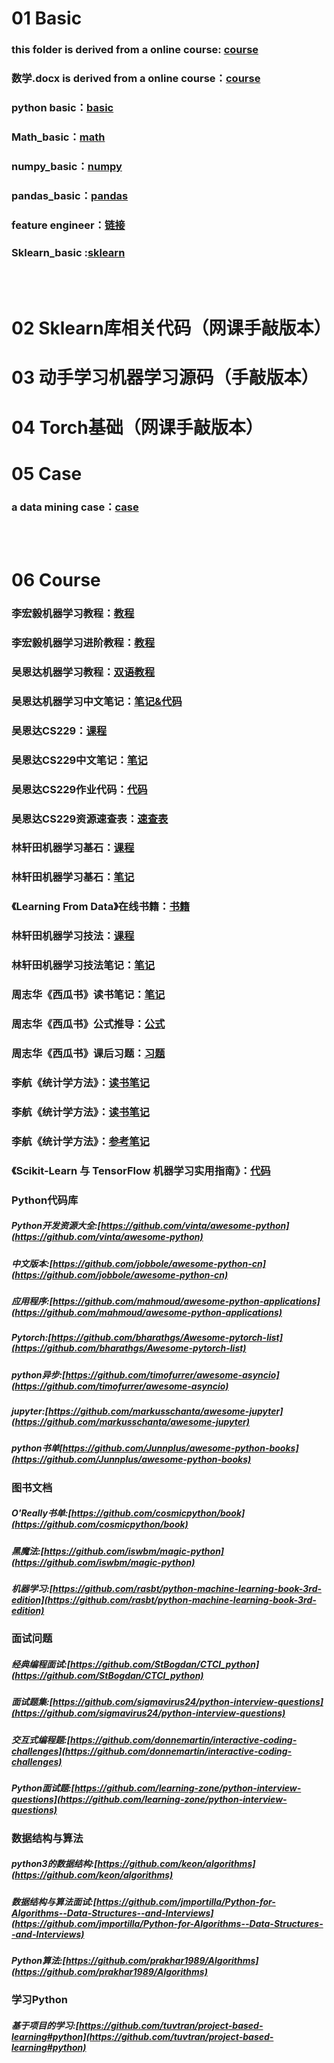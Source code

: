 # 01 Basic
### this folder is derived from a online course: [course](https://www.bilibili.com/video/BV1HJ411j7NG)
### 数学.docx is derived from a online course：[course](https://www.bilibili.com/video/BV1az4y1f7di?from=search&seid=15002071248191184005)
### python basic：[basic](https://blog.csdn.net/qxyloveyy/article/details/115278014)
### Math_basic：[math](https://zhuanlan.zhihu.com/p/36311622)
### numpy_basic：[numpy](https://github.com/QinHsiu/numpy-100)
### pandas_basic：[pandas](https://github.com/QinHsiu/machine_learning_beginner/tree/master/pandas)
### feature engineer：[链接](https://blog.csdn.net/Datawhale/article/details/83033869)
### Sklearn_basic :[sklearn](https://github.com/QinHsiu/Sklearn) 

<br/>

<br/>

# 02 Sklearn库相关代码（网课手敲版本）

# 03 动手学习机器学习源码（手敲版本）

# 04 Torch基础（网课手敲版本）



# 05 Case

### a data mining case：[case](https://blog.csdn.net/datawhale/article/details/80847662)

<br/>

<br/>

# 06 Course
### 李宏毅机器学习教程：[教程](https://aistudio.baidu.com/aistudio/education/group/info/1978)
### 李宏毅机器学习进阶教程：[教程](https://aistudio.baidu.com/aistudio/education/group/info/1979)

### 吴恩达机器学习教程：[双语教程](https://www.bilibili.com/video/BV164411S78V)
### 吴恩达机器学习中文笔记：[笔记&代码](https://github.com/fengdu78/Coursera-ML-AndrewNg-Notes)

### 吴恩达CS229：[课程](https://www.bilibili.com/video/BV1iK411W7p9?from=search&seid=14090128442942491780)
### 吴恩达CS229中文笔记：[笔记](https://kivy-cn.github.io/Stanford-CS-229-CN/#/)
### 吴恩达CS229作业代码：[代码](https://github.com/Sierkinhane/CS229-ML-Implements)
### 吴恩达CS229资源速查表：[速查表](https://github.com/QinHsiu/stanford-cs-229-machine-learning)

### 林轩田机器学习基石：[课程](https://www.bilibili.com/video/BV1Cx411i7op?from=search&seid=15572856180094825579)
### 林轩田机器学习基石：[笔记](https://redstonewill.com/category/ai-notes/lin-ml-foundations/)
### 《Learning From Data》在线书籍：[书籍](http://amlbook.com/)

### 林轩田机器学习技法：[课程](https://www.bilibili.com/video/av36760800)
### 林轩田机器学习技法笔记：[笔记](https://redstonewill.com/category/ai-notes/lin-ml-techniques/)

### 周志华《西瓜书》读书笔记：[笔记](https://www.cnblogs.com/limitlessun/p/8505647.html#_label0)
### 周志华《西瓜书》公式推导：[公式](https://datawhalechina.github.io/pumpkin-book/#/)
### 周志华《西瓜书》课后习题：[习题](https://zhuanlan.zhihu.com/c_1013850291887845376)

### 李航《统计学方法》：[读书笔记](https://www.cnblogs.com/limitlessun/p/8611103.html)
### 李航《统计学方法》：[读书笔记](https://github.com/SmirkCao/Lihang)
### 李航《统计学方法》：[参考笔记](https://zhuanlan.zhihu.com/p/36378498)

### 《Scikit-Learn 与 TensorFlow 机器学习实用指南》：[代码](https://github.com/QinHsiu/handson-ml)



### Python代码库

##### Python开发资源大全:[https://github.com/vinta/awesome-python](https://github.com/vinta/awesome-python)

##### 中文版本:[https://github.com/jobbole/awesome-python-cn](https://github.com/jobbole/awesome-python-cn)

##### 应用程序:[https://github.com/mahmoud/awesome-python-applications](https://github.com/mahmoud/awesome-python-applications)

##### Pytorch:[https://github.com/bharathgs/Awesome-pytorch-list](https://github.com/bharathgs/Awesome-pytorch-list)

##### python异步:[https://github.com/timofurrer/awesome-asyncio](https://github.com/timofurrer/awesome-asyncio)

##### jupyter:[https://github.com/markusschanta/awesome-jupyter](https://github.com/markusschanta/awesome-jupyter)

##### python书单[https://github.com/Junnplus/awesome-python-books](https://github.com/Junnplus/awesome-python-books)

### 图书文档

##### O'Really书单:[https://github.com/cosmicpython/book](https://github.com/cosmicpython/book)

##### 黑魔法:[https://github.com/iswbm/magic-python](https://github.com/iswbm/magic-python)

##### 机器学习:[https://github.com/rasbt/python-machine-learning-book-3rd-edition](https://github.com/rasbt/python-machine-learning-book-3rd-edition)

### 面试问题

##### 经典编程面试:[https://github.com/StBogdan/CTCI_python](https://github.com/StBogdan/CTCI_python)

##### 面试题集:[https://github.com/sigmavirus24/python-interview-questions](https://github.com/sigmavirus24/python-interview-questions)

##### 交互式编程题:[https://github.com/donnemartin/interactive-coding-challenges](https://github.com/donnemartin/interactive-coding-challenges)

##### Python面试题:[https://github.com/learning-zone/python-interview-questions](https://github.com/learning-zone/python-interview-questions)

### 数据结构与算法

##### python3的数据结构:[https://github.com/keon/algorithms](https://github.com/keon/algorithms)

##### 数据结构与算法面试:[https://github.com/jmportilla/Python-for-Algorithms--Data-Structures--and-Interviews](https://github.com/jmportilla/Python-for-Algorithms--Data-Structures--and-Interviews)

##### Python算法:[https://github.com/prakhar1989/Algorithms](https://github.com/prakhar1989/Algorithms)

### 学习Python

##### 基于项目的学习:[https://github.com/tuvtran/project-based-learning#python](https://github.com/tuvtran/project-based-learning#python)



